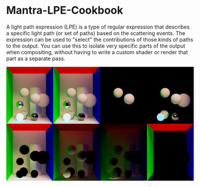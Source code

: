 # Mantra-LPE-Cookbook

A light path expression (LPE) is a type of regular expression that describes a specific light path (or set of paths) based on the scattering events. The expression can be used to "select" the contributions of those kinds of paths to the output. You can use this to isolate very specific parts of the output when compositing, without having to write a custom shader or render that part as a separate pass.

![Image alt](https://github.com/alexwheezy/Mantra-LPE-Cookbook/blob/main/preview_lpe.png)
